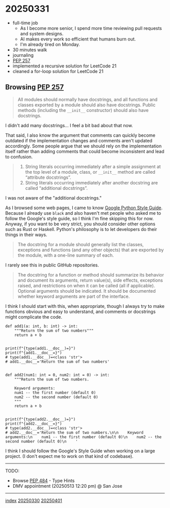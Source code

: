 <head><meta name="viewport" content="width=device-width, initial-scale=1.0, user-scalable=yes" /><meta charset="UTF-8"></head>

# 20250331

- full-time job
	- As I become more senior, I spend more time reviewing pull requests and system designs.
	- AI makes every work so efficient that humans burn out.
	- I'm already tired on Monday.
- 30 minutes walk
- journaling
- [PEP 257](https://peps.python.org/pep-0257/)
- implemented a recursive solution for LeetCode 21
- cleaned a for-loop solution for LeetCode 21

## Browsing [PEP 257](https://peps.python.org/pep-0257/)

> All modules should normally have docstrings, and all functions and classes exported by a module should also have docstrings. Public methods (including the `__init__` constructor) should also have docstrings.

I didn't add many docstrings... I feel a bit bad about that now.

That said, I also know the argument that comments can quickly become outdated if the implementation changes and comments aren't updated accordingly. Some people argue that we should rely on the implementation itself rather than adding comments that could become inconsistent and lead to confusion.

> 1. String literals occurring immediately after a simple assignment at the top level of a module, class, or `__init__` method are called “attribute docstrings”.
> 2. String literals occurring immediately after another docstring are called “additional docstrings”.

I was not aware of the "additional docstrings."

As I browsed some web pages, I came to know [Google Python Style Guide](https://google.github.io/styleguide/pyguide.html). Because I already use `black` and also haven't met people who asked me to follow the Google's style guide, so I think I'm fine skipping this for now. Anyway, if you want to be very strict, you should consider other options such as Rust or Haskell. Python's philosophy is to let developers do their things in their ways.

> The docstring for a module should generally list the classes, exceptions and functions (and any other objects) that are exported by the module, with a one-line summary of each.

I rarely see this in public GitHub repositories.

> The docstring for a function or method should summarize its behavior and document its arguments, return value(s), side effects, exceptions raised, and restrictions on when it can be called (all if applicable). Optional arguments should be indicated. It should be documented whether keyword arguments are part of the interface.

I think I should start with this, when appropriate, though I always try to make functions obvious and easy to understand, and comments or docstrings might complicate the code.

```
def add1(a: int, b: int) -> int:
    """Return the sum of two numbers"""
    return a + b


print(f"{type(add1.__doc__)=}")
print(f"{add1.__doc__=}")
# type(add1.__doc__)=<class 'str'>
# add1.__doc__='Return the sum of two numbers'


def add2(num1: int = 0, num2: int = 0) -> int:
    """Return the sum of two numbers.

    Keyword arguments:
    num1 -- the first number (default 0)
    num2 -- the second number (default 0)
    """
    return a + b


print(f"{type(add2.__doc__)=}")
print(f"{add2.__doc__=}")
# type(add2.__doc__)=<class 'str'>
# add2.__doc__='Return the sum of two numbers.\n\n    Keyword arguments:\n    num1 -- the first number (default 0)\n    num2 -- the second number (default 0)\n    '
```

I think I should follow the Google's Style Guide when working on a large project. (I don't expect me to work on that kind of codebase).

---

TODO:

- Browse [PEP 484](https://peps.python.org/pep-0484/) - Type Hints
- DMV appointment (20250513 12:20 pm) @ San Jose

---

[index](../../index.html)
[20250330](20250330.html)
[20250401](../04/20250401.html)
